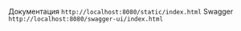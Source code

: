 Документация `http://localhost:8080/static/index.html`
Swagger `http://localhost:8080/swagger-ui/index.html`